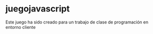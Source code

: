 # juegojavascript

Este juego ha sido creado para un trabajo de clase de programación en entorno cliente
